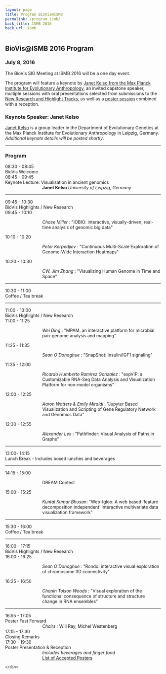 ```yaml
---
layout: page
title: Program BioVis@ISMB
permalink: /program_ismb/
back_title: ISMB 2016
back_url: ismb
---
```

## BioVis@ISMB 2016 Program

### July 8, 2016

The BioVis SIG Meeting at ISMB 2016 will be a one day event.

The program will feature a keynote by [Janet Kelso from the Max Planck Institute for Evolutionary Anthropology](http://www.eva.mpg.de/genetics/bioinformatics/overview.html), an invited capstone speaker, multiple sessions with oral presentations selected from submissions to the [New Research and Highlight Tracks](/2016/submission_ismb), as well as a [poster session](/2016/submission_ismb) combined with a reception.


### Keynote Speaker: Janet Kelso
[Janet Kelso](http://www.eva.mpg.de/genetics/bioinformatics/overview.html) is a group leader in the Department of Evolutionary Genetics at the Max Planck Institute for Evolutionary Anthropology in Leipzig, Germany. _Additional keynote details will be posted shortly_.

<hr class="style-eight">

### Program

<div>
    <div class="sumTime2">08:30 - 08:45</div>
    <div>
        <div class="sumContent">BioVis Welcome</div>
    </div>
</div>

<div>
    <div class="sumTime2">08:45 - 09:45</div>
    <div>
        <div class="sumContent">Keynote Lecture: Visualisation in ancient genomics</div>
          <div class="sumDetail" style="padding-left:120px;"><b> Janet Kelso</b> <i>University of Leipzig, Germany</i></div>
    </div>
</div>

<hr class="style-one">

<!--------------- HIGHLIGHTS AND NEW RESEARCH ------------------->
<div>
    <div class="sumTime2"> 09:45 - 10:30</div>
    <div>
        <div class="sumContent">BioVis Highlights / New Research </div>
    </div>
</div>

<div>
    <div class="sumTime">09:45 - 10:10</div>
    <div>
        <p style="padding-left:120px;"> <i>Chase Miller</i> : "IOBIO: interactive, visually-driven, real-time analysis of genomic big data" </p>
    </div>
</div>

<div>
    <div class="sumTime">10:10 - 10:20</div>
    <div>
        <p style="padding-left:120px;"> <i>Peter	Kerpedjiev</i> :	"Continuous	Multi-Scale	Exploration	of	Genome-Wide	Interaction	Heatmaps" </p>
    </div>
</div>

<div>
    <div class="sumTime">10:20 - 10:30</div>
    <div>
        <p style="padding-left:120px;"> <i>CW.	Jim	Zhang</i> :	"Visualizing	Human	Genome	in	Time	and	Space" </p>
    </div>
</div>

<!--------------- COFFEE BREAK------------------->
<hr class="style-one">
<div>
    <div class="sumTime2">10:30 - 11:00</div>
    <div>
        <div class="sumContent">Coffee / Tea break</div>
    </div>
</div>
<hr class="style-one">

<!--------------- HIGHLIGHTS AND NEW RESEARCH 2 ------------------->


<div>
    <div class="sumTime2"> 11:00 - 13:00</div>
    <div>
        <div class="sumContent">BioVis Highlights / New Research </div>
    </div>
</div>

<div>
    <div class="sumTime">11:00 - 11:25</div>
    <div>
        <p style="padding-left:120px;"><i>Wei	Ding</i> :	"MPAM:	an	interactive	platform	for	microbial	pan-genome	analysis	and	mapping" </p>
    </div>
</div>

<div>
    <div class="sumTime">11:25 - 11:35</div>
    <div>
        <p style="padding-left:120px;"> <i>Sean	O’Donoghue</i> :	"SnapShot:	Insulin/IGF1 signaling" </p>
    </div>
</div>

<div>
    <div class="sumTime">11:35 - 12:00</div>
    <div>
        <p style="padding-left:120px;"> <i>Ricardo	Humberto	Ramirez	Gonzalez</i> :	"expVIP:	a	Customizable	RNA-Seq	Data	Analysis
and	Visualization	Platform	for	non-model	organisms" </p>
    </div>
</div>

<div>
    <div class="sumTime">12:00 - 12:25</div>
    <div>
        <p style="padding-left:120px;"> <i>Aaron	Watters	&	Emily	Miraldi</i> :	"Jupyter Based	Visualization	and	Scripting	of	Gene
Regulatory	Network	and	Genomics	Data" </p>
    </div>
</div>

<div>
    <div class="sumTime">12:30 - 12:55</div>
    <div>
        <p style="padding-left:120px;"><i>Alexander	Lex</i> :	"Pathfinder:	Visual	Analysis	of	Paths	in	Graphs" </p>
    </div>
</div>


<!--------------- LUNCH BREAK------------------->
<hr class="style-one">
<div>
    <div class="sumTime2">13:00- 14:15</div>
    <div>
        <div class="sumContent">Lunch Break - Includes boxed lunches and beverages </div>
    </div>
</div>
<hr class="style-one">


<!--------------- DREAM CONTEST------------------>
<div>
    <div class="sumTime"> 14:15 - 15:00 </div>
    <div>
        <p style="padding-left:120px;">DREAM Contest</p>
    </div>
</div>

<div>
    <div class="sumTime">15:00 - 15:25</div>
    <div>
        <p style="padding-left:120px;"> <i>Kuntal Kumar	Bhusan</i>:	"Web-Igloo:	A	web	based	‘feature	decomposition	independent’
interactive	multivariate	data	visualization	framework" </p>
    </div>
</div>

<!--------------- COFFEE BREAK ------------------->
<hr class="style-one">
<div>
    <div class="sumTime2">15:30 - 16:00</div>
    <div>
        <div class="sumContent">Coffee / Tea break</div>
    </div>
</div>
<hr class="style-one">


<!--------------- HIGHLIGHTS AND NEW RESEARCH 3 ------------------->
<div>
    <div class="sumTime2"> 16:00 - 17:15</div>
    <div>
        <div class="sumContent">BioVis Highlights / New Research </div>
    </div>
</div>


<div>
    <div class="sumTime">16:00 - 16:25</div>
    <div>
        <p style="padding-left:120px;"> <i>Sean	O’Donoghue</i> :	"Rondo:	interactive	visual	exploration	of	chromosome	3D
connectivity" </p>
    </div>
</div>

<div>
    <div class="sumTime">16:25 - 16:50</div>
    <div>
        <p style="padding-left:120px;"> <i>Chanin	Tolson	Woods</i> :	"Visual	exploration	of	the	functional consequence	of	structure
and	structure	change	in	RNA	ensembles" </p>
    </div>
</div>

<!--------------- END OF DAY STUFF------------------->
<hr class="style-one">
<div>
    <div class="sumTime2">16:55 - 17:05</div>
    <div>
        <div class="sumContent">Poster Fast Forward</div>
          <div class="sumDetail" style="padding-left:120px;"><i>Chairs :</i> Will Ray, Michel Westenberg</div>
    </div>
</div>

<div>
    <div class="sumTime2">17:15 - 17:30</div>
    <div>
        <div class="sumContent">Closing Remarks</div>
    </div>
</div>


<div>
    <div class="sumTime2">17:30 - 19:30</div>
    <div>
        <div class="sumContent">Poster Presentation & Reception</div>
          <div class="sumDetail" style="padding-left:120px;"><i>Includes beverages and finger food</i></div>
          <div class="sumDetail" style="padding-left:120px;"><a href="{{ site.baseurl }}/posters_ismbAccepted">List of Accepted Posters</a></div>

    </div>
</div>
